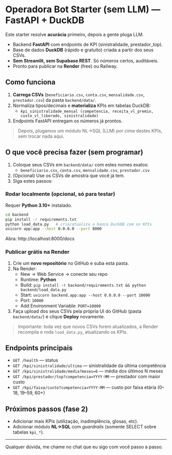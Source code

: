 # Operadora Bot Starter (sem LLM) — FastAPI + DuckDB

Este starter resolve **acurácia** primeiro, depois a gente pluga LLM.
- Backend **FastAPI** com endpoints de KPI (sinistralidade, prestador_top).
- Base de dados **DuckDB** (rápido e gratuito) criada a partir dos seus CSVs.
- **Sem Streamlit, sem Supabase REST**. Só números certos, auditáveis.
- Pronto para publicar na **Render** (free) ou Railway.

## Como funciona
1) **Carrega CSVs** (`beneficiario.csv`, `conta.csv`, `mensalidade.csv`, `prestador.csv`) da pasta `backend/data/`.
2) Normaliza tipos/decimais e **materializa** KPIs em tabelas DuckDB:
   - `kpi_sinistralidade_mensal (competencia, receita_vl_premio, custo_vl_liberado, sinistralidade)`
3) Endpoints FastAPI entregam os números já prontos.

> Depois, plugamos um módulo NL→SQL (LLM) *por cima* destes KPIs, sem trocar nada aqui.

## O que você precisa fazer (sem programar)
1) Coloque seus CSVs em `backend/data/` com estes nomes exatos:
   - `beneficiario.csv`, `conta.csv`, `mensalidade.csv`, `prestador.csv`
2) (Opcional) Use os CSVs de amostra que você já tem.
3) Siga estes passos:

### Rodar localmente (opcional, só para testar)
Requer **Python 3.10+** instalado.

```bash
cd backend
pip install -r requirements.txt
python load_data.py   # cria/atualiza o banco DuckDB com os KPIs
uvicorn app:app --host 0.0.0.0 --port 8000
```
Abra: http://localhost:8000/docs

### Publicar grátis na Render
1) Crie um **novo repositório** no GitHub e suba esta pasta.
2) Na Render:
   - New → Web Service → conecte seu repo
   - Runtime: **Python**
   - Build: `pip install -r backend/requirements.txt && python backend/load_data.py`
   - Start: `uvicorn backend.app:app --host 0.0.0.0 --port 10000`
   - Port: `10000`
   - Add Environment Variable: `PORT=10000`
3) Faça upload dos seus CSVs pela própria UI do GitHub (pasta `backend/data/`) e clique **Deploy** novamente.

> Importante: toda vez que novos CSVs forem atualizados, a Render recompila e roda `load_data.py`, atualizando os KPIs.

## Endpoints principais
- `GET /health` — status
- `GET /kpi/sinistralidade/ultima` — sinistralidade da última competência
- `GET /kpi/sinistralidade/media?meses=6` — média dos últimos N meses
- `GET /kpi/prestador/top?competencia=YYYY-MM` — prestador com maior custo
- `GET /kpi/faixa/custo?competencia=YYYY-MM` — custo por faixa etária (0–18, 19–59, 60+)

## Próximos passos (fase 2)
- Adicionar mais KPIs (utilização, inadimplência, glosas, etc).
- Adicionar módulo **NL→SQL** com *guardrails* (somente SELECT sobre tabelas `kpi_*`).

---
Qualquer dúvida, me chame no chat que eu sigo com você passo a passo.
